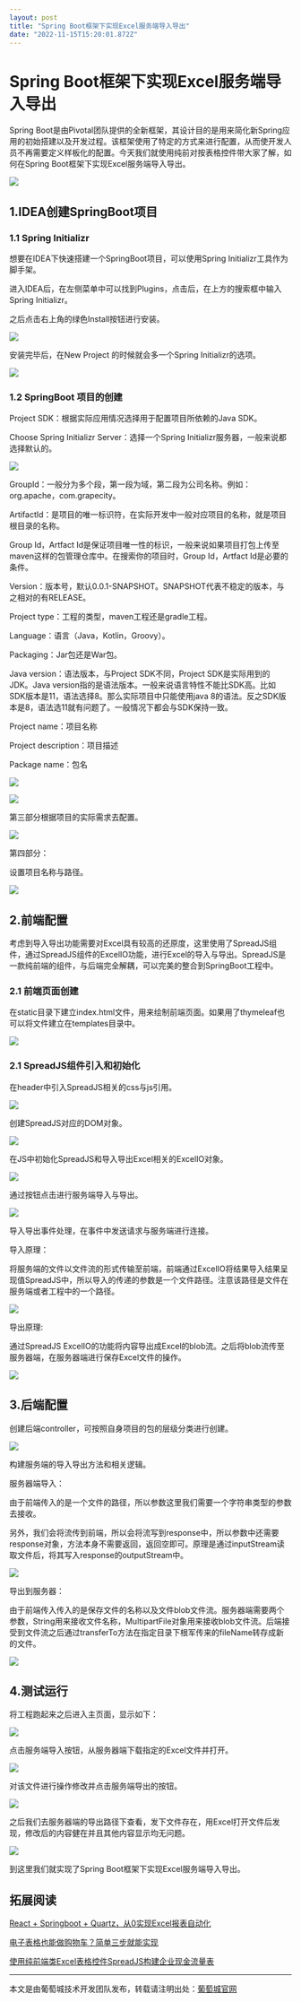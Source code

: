 ```yaml
---
layout: post
title: "Spring Boot框架下实现Excel服务端导入导出"
date: "2022-11-15T15:20:01.872Z"
---
```

Spring Boot框架下实现Excel服务端导入导出
============================

Spring Boot是由Pivotal团队提供的全新框架，其设计目的是用来简化新Spring应用的初始搭建以及开发过程。该框架使用了特定的方式来进行配置，从而使开发人员不再需要定义样板化的配置。今天我们就使用纯前对按表格控件带大家了解，如何在Spring Boot框架下实现Excel服务端导入导出。

![](https://img2022.cnblogs.com/blog/139239/202211/139239-20221115163330232-1839923815.png)

**1.IDEA创建SpringBoot项目**
------------------------

### **1.1 Spring Initializr**

想要在IDEA下快速搭建一个SpringBoot项目，可以使用Spring Initializr工具作为脚手架。

进入IDEA后，在左侧菜单中可以找到Plugins，点击后，在上方的搜索框中输入Spring Initializr。

之后点击右上角的绿色Install按钮进行安装。

![](https://img2022.cnblogs.com/blog/139239/202211/139239-20221115163345690-1746233770.png)

安装完毕后，在New Project 的时候就会多一个Spring Initializr的选项。

![](https://img2022.cnblogs.com/blog/139239/202211/139239-20221115163355681-596184317.png)

### **1.2 SpringBoot 项目的创建**

Project SDK：根据实际应用情况选择用于配置项目所依赖的Java SDK。

Choose Spring Initializr Server：选择一个Spring Initializr服务器，一般来说都选择默认的。

![](https://img2022.cnblogs.com/blog/139239/202211/139239-20221115163405170-46829940.png)

GroupId：一般分为多个段，第一段为域，第二段为公司名称。例如：org.apache，com.grapecity。

ArtifactId：是项目的唯一标识符，在实际开发中一般对应项目的名称，就是项目根目录的名称。

Group Id，Artfact Id是保证项目唯一性的标识，一般来说如果项目打包上传至maven这样的包管理仓库中。在搜索你的项目时，Group Id，Artfact Id是必要的条件。

Version：版本号，默认0.0.1-SNAPSHOT。SNAPSHOT代表不稳定的版本，与之相对的有RELEASE。

Project type：工程的类型，maven工程还是gradle工程。

Language：语言（Java，Kotlin，Groovy）。

Packaging：Jar包还是War包。

Java version：语法版本，与Project SDK不同，Project SDK是实际用到的JDK。Java version指的是语法版本。一般来说语言特性不能比SDK高。比如SDK版本是11，语法选择8。那么实际项目中只能使用java 8的语法。反之SDK版本是8，语法选11就有问题了。一般情况下都会与SDK保持一致。

Project name：项目名称

Project description：项目描述

Package name：包名

![](https://img2022.cnblogs.com/blog/139239/202211/139239-20221115163435283-288685989.png)

![](https://img2022.cnblogs.com/blog/139239/202211/139239-20221115163500536-192019070.png)

第三部分根据项目的实际需求去配置。

![](https://img2022.cnblogs.com/blog/139239/202211/139239-20221115163508007-1479821750.png)

第四部分：

设置项目名称与路径。

![](https://img2022.cnblogs.com/blog/139239/202211/139239-20221115163525908-99494689.png)

**2.前端配置**
----------

考虑到导入导出功能需要对Excel具有较高的还原度，这里使用了SpreadJS组件，通过SpreadJS组件的ExcelIO功能，进行Excel的导入与导出。SpreadJS是一款纯前端的组件，与后端完全解耦，可以完美的整合到SpringBoot工程中。

### **2.1 前端页面创建**

在static目录下建立index.html文件，用来绘制前端页面。如果用了thymeleaf也可以将文件建立在templates目录中。

![](https://img2022.cnblogs.com/blog/139239/202211/139239-20221115163542562-784864203.png)

### **2.1 SpreadJS组件引入和初始化**

在header中引入SpreadJS相关的css与js引用。

![](https://img2022.cnblogs.com/blog/139239/202211/139239-20221115163552861-1696689412.png)

创建SpreadJS对应的DOM对象。

![](https://img2022.cnblogs.com/blog/139239/202211/139239-20221115163608799-1482546143.png)

在JS中初始化SpreadJS和导入导出Excel相关的ExcelIO对象。

![](https://img2022.cnblogs.com/blog/139239/202211/139239-20221115163617672-2095403621.png)

通过按钮点击进行服务端导入与导出。

![](https://img2022.cnblogs.com/blog/139239/202211/139239-20221115163626342-1012817608.png)

导入导出事件处理，在事件中发送请求与服务端进行连接。

导入原理：

将服务端的文件以文件流的形式传输至前端，前端通过ExcelIO将结果导入结果呈现值SpreadJS中，所以导入的传递的参数是一个文件路径。注意该路径是文件在服务端或者工程中的一个路径。

![](https://img2022.cnblogs.com/blog/139239/202211/139239-20221115163636857-112647195.png)

导出原理:

通过SpreadJS ExcelIO的功能将内容导出成Excel的blob流。之后将blob流传至服务器端，在服务器端进行保存Excel文件的操作。

![](https://img2022.cnblogs.com/blog/139239/202211/139239-20221115163646302-1477727204.png)

**3.后端配置**
----------

创建后端controller，可按照自身项目的包的层级分类进行创建。

![](https://img2022.cnblogs.com/blog/139239/202211/139239-20221115163707647-2086650577.png)

构建服务端的导入导出方法和相关逻辑。

服务器端导入：

由于前端传入的是一个文件的路径，所以参数这里我们需要一个字符串类型的参数去接收。

另外，我们会将流传到前端，所以会将流写到response中，所以参数中还需要response对象，方法本身不需要返回，返回空即可。原理是通过inputStream读取文件后，将其写入response的outputStream中。

![](https://img2022.cnblogs.com/blog/139239/202211/139239-20221115163724079-1513520733.png)

导出到服务器：

由于前端传入传入的是保存文件的名称以及文件blob文件流。服务器端需要两个参数，String用来接收文件名称，MultipartFile对象用来接收blob文件流。后端接受到文件流之后通过transferTo方法在指定目录下根军传来的fileName转存成新的文件。

![](https://img2022.cnblogs.com/blog/139239/202211/139239-20221115163745146-116272556.png)

**4.测试运行**
----------

将工程跑起来之后进入主页面，显示如下：

![](https://img2022.cnblogs.com/blog/139239/202211/139239-20221115163753566-1434136897.png)

点击服务端导入按钮，从服务器端下载指定的Excel文件并打开。

![](https://img2022.cnblogs.com/blog/139239/202211/139239-20221115163804472-1232331767.png)

对该文件进行操作修改并点击服务端导出的按钮。

![](https://img2022.cnblogs.com/blog/139239/202211/139239-20221115163812557-646573640.png)

之后我们去服务器端的导出路径下查看，发下文件存在，用Excel打开文件后发现，修改后的内容健在并且其他内容显示均无问题。

![](https://img2022.cnblogs.com/blog/139239/202211/139239-20221115163820542-776172654.png)

到这里我们就实现了Spring Boot框架下实现Excel服务端导入导出。

**拓展阅读**
--------

[React + Springboot + Quartz，从0实现Excel报表自动化](https://www.grapecity.com.cn/blogs/spreadjs-realize-excel-report-automation-from-0)

[电子表格也能做购物车？简单三步就能实现](https://www.grapecity.com.cn/blogs/spreadjs-three-steps-shopping-cart-with-spreadsheet)

[使用纯前端类Excel表格控件SpreadJS构建企业现金流量表](https://www.grapecity.com.cn/blogs/spreadjs-construction-of-enterprise-cash-flow-statement)

* * *

  

本文是由葡萄城技术开发团队发布，转载请注明出处：[葡萄城官网](https://www.grapecity.com.cn/)